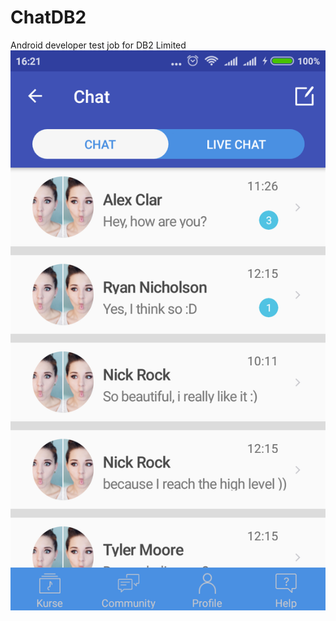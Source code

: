 # ChatDB2
Android developer test job for DB2 Limited
![Alt text](/screenshot.png?raw=true "Optional Title")
